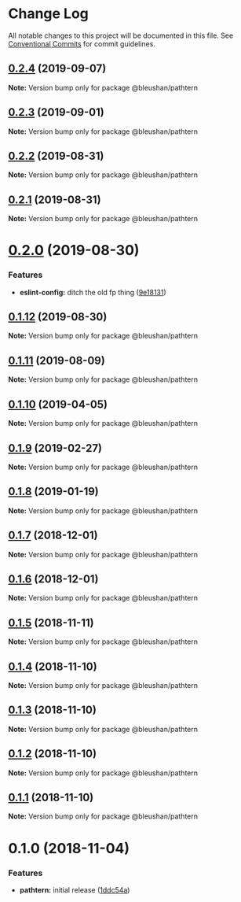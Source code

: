 # Change Log

All notable changes to this project will be documented in this file.
See [Conventional Commits](https://conventionalcommits.org) for commit guidelines.

## [0.2.4](https://github.com/BleuShan/bleushan/compare/@bleushan/pathtern@0.2.3...@bleushan/pathtern@0.2.4) (2019-09-07)

**Note:** Version bump only for package @bleushan/pathtern





## [0.2.3](https://github.com/BleuShan/bleushan/compare/@bleushan/pathtern@0.2.2...@bleushan/pathtern@0.2.3) (2019-09-01)

**Note:** Version bump only for package @bleushan/pathtern





## [0.2.2](https://github.com/BleuShan/bleushan/compare/@bleushan/pathtern@0.2.1...@bleushan/pathtern@0.2.2) (2019-08-31)

**Note:** Version bump only for package @bleushan/pathtern





## [0.2.1](https://github.com/BleuShan/bleushan/compare/@bleushan/pathtern@0.2.0...@bleushan/pathtern@0.2.1) (2019-08-31)

**Note:** Version bump only for package @bleushan/pathtern





# [0.2.0](https://github.com/BleuShan/bleushan/compare/@bleushan/pathtern@0.1.12...@bleushan/pathtern@0.2.0) (2019-08-30)


### Features

* **eslint-config:** ditch the old fp thing ([9e18131](https://github.com/BleuShan/bleushan/commit/9e18131))





## [0.1.12](https://github.com/BleuShan/bleushan/compare/@bleushan/pathtern@0.1.11...@bleushan/pathtern@0.1.12) (2019-08-30)

**Note:** Version bump only for package @bleushan/pathtern





## [0.1.11](https://github.com/BleuShan/bleushan/compare/@bleushan/pathtern@0.1.10...@bleushan/pathtern@0.1.11) (2019-08-09)

**Note:** Version bump only for package @bleushan/pathtern





## [0.1.10](https://github.com/BleuShan/bleushan/compare/@bleushan/pathtern@0.1.9...@bleushan/pathtern@0.1.10) (2019-04-05)

**Note:** Version bump only for package @bleushan/pathtern





## [0.1.9](https://github.com/BleuShan/bleushan/compare/@bleushan/pathtern@0.1.8...@bleushan/pathtern@0.1.9) (2019-02-27)

**Note:** Version bump only for package @bleushan/pathtern





## [0.1.8](https://github.com/BleuShan/bleushan/compare/@bleushan/pathtern@0.1.7...@bleushan/pathtern@0.1.8) (2019-01-19)

**Note:** Version bump only for package @bleushan/pathtern





## [0.1.7](https://github.com/BleuShan/bleushan/compare/@bleushan/pathtern@0.1.6...@bleushan/pathtern@0.1.7) (2018-12-01)

**Note:** Version bump only for package @bleushan/pathtern





## [0.1.6](https://github.com/BleuShan/bleushan/compare/@bleushan/pathtern@0.1.5...@bleushan/pathtern@0.1.6) (2018-12-01)

**Note:** Version bump only for package @bleushan/pathtern





## [0.1.5](https://github.com/BleuShan/bleushan/compare/@bleushan/pathtern@0.1.4...@bleushan/pathtern@0.1.5) (2018-11-11)

**Note:** Version bump only for package @bleushan/pathtern





## [0.1.4](https://github.com/BleuShan/bleushan/compare/@bleushan/pathtern@0.1.3...@bleushan/pathtern@0.1.4) (2018-11-10)

**Note:** Version bump only for package @bleushan/pathtern





## [0.1.3](https://github.com/BleuShan/bleushan/compare/@bleushan/pathtern@0.1.2...@bleushan/pathtern@0.1.3) (2018-11-10)

**Note:** Version bump only for package @bleushan/pathtern





## [0.1.2](https://github.com/BleuShan/bleushan/compare/@bleushan/pathtern@0.1.1...@bleushan/pathtern@0.1.2) (2018-11-10)

**Note:** Version bump only for package @bleushan/pathtern





## [0.1.1](https://github.com/BleuShan/bleushan/compare/@bleushan/pathtern@0.1.0...@bleushan/pathtern@0.1.1) (2018-11-10)

**Note:** Version bump only for package @bleushan/pathtern





# 0.1.0 (2018-11-04)


### Features

* **pathtern:** initial release ([1ddc54a](https://github.com/BleuShan/bleushan/commit/1ddc54a))
